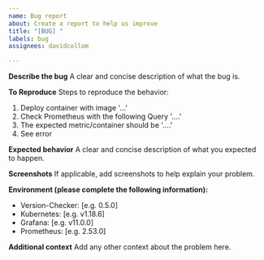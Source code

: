 ```yaml
---
name: Bug report
about: Create a report to help us improve
title: "[BUG] "
labels: bug
assignees: davidcollom

---
```


**Describe the bug**
A clear and concise description of what the bug is.

**To Reproduce**
Steps to reproduce the behavior:
1. Deploy container with image '...'
2. Check Prometheus with the following Query '....'
3. The expected metric/container should be '....'
4. See error

**Expected behavior**
A clear and concise description of what you expected to happen.

**Screenshots**
If applicable, add screenshots to help explain your problem.


**Environment (please complete the following information):**
 - Version-Checker: [e.g. 0.5.0]
 - Kubernetes: [e.g. v1.18.6]
 - Grafana: [e.g. v11.0.0]
- Prometheus: [e.g. 2.53.0]

**Additional context**
Add any other context about the problem here.
